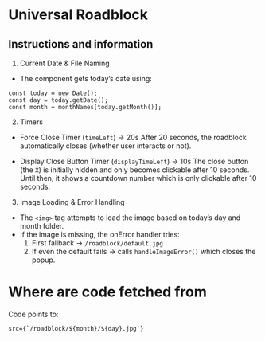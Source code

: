 # Universal Roadblock

## Instructions and information

1. Current Date & File Naming

- The component gets today’s date using:

```
const today = new Date();
const day = today.getDate();
const month = monthNames[today.getMonth()];
```

2. Timers

- Force Close Timer (`timeLeft`) → 20s
  After 20 seconds, the roadblock automatically closes (whether user interacts or not).

- Display Close Button Timer (`displayTimeLeft`) → 10s
  The close button (the `X`) is initially hidden and only becomes clickable after 10 seconds. Until then, it shows a countdown number which is only clickable after 10 seconds.

3. Image Loading & Error Handling

- The `<img>` tag attempts to load the image based on today’s day and month folder.
- If the image is missing, the onError handler tries:
  1. First fallback → `/roadblock/default.jpg`
  2. If even the default fails → calls `handleImageError()` which closes the popup.

# Where are code fetched from

Code points to:

```
src={`/roadblock/${month}/${day}.jpg`}
```
